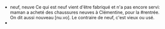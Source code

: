 - neuf, neuve
  Ce qui est neuf vient d'être fabriqué et n'a pas encore servi: maman a acheté des chaussures neuves à Clémentine, pour la #rentrée.
  On dit aussi nouveau [nu.vo].
  Le contraire de neuf, c'est vieux ou usé.
-